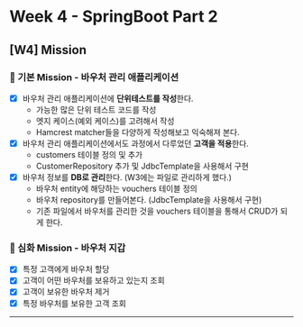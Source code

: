 # Week 4 - SpringBoot Part 2

## [W4] Mission

### 📌 기본 Mission - 바우처 관리 애플리케이션

- [X] 바우처 관리 애플리케이션에 **단위테스트를 작성**한다.
    - 가능한 많은 단위 테스트 코드를 작성
    - 엣지 케이스(예외 케이스)를 고려해서 작성
    - Hamcrest matcher들을 다양하게 작성해보고 익숙해져 본다.
- [X] 바우처 관리 애플리케이션에서도 과정에서 다루었던 **고객을 적용**한다.
    - customers 테이블 정의 및 추가
    - CustomerRepository 추가 및 JdbcTemplate을 사용해서 구현
- [X] 바우처 정보를 **DB로 관리**한다. (W3에는 파일로 관리하게 했다.)
    - 바우처 entity에 해당하는 vouchers 테이블 정의
    - 바우처 repository를 만들어본다. (JdbcTemplate을 사용해서 구현)
    - 기존 파일에서 바우처를 관리한 것을 vouchers 테이블을 통해서 CRUD가 되게 한다.

### 📌 심화 Mission - 바우처 지갑

- [X] 특정 고객에게 바우처 할당
- [X] 고객이 어떤 바우처를 보유하고 있는지 조회
- [X] 고객이 보유한 바우처 제거
- [X] 특정 바우처를 보유한 고객 조회

___